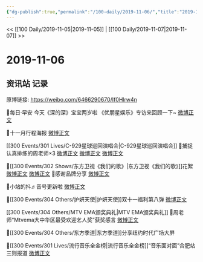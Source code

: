 ```yaml
---
{"dg-publish":true,"permalink":"/100-daily/2019-11-06/","title":"2019-11-06"}
---
```



<< [[100 Daily/2019-11-05\|2019-11-05]] | [[100 Daily/2019-11-07\|2019-11-07]] >>

# 2019-11-06

## 资讯站 记录

原博链接: https://weibo.com/6466290670/If0Hlrw4n

🎸每日·早安
今天《深的深》宝宝两岁啦
《优朋星娱乐》专访来回顾一下~
[微博正文](https://m.weibo.cn/6466290670/4435550096305602)

🎸十一月行程海报
[微博正文](https://m.weibo.cn/6466290670/4435561601223685)

[[300 Events/301 Lives/C-929星球巡回演唱会\|C-929星球巡回演唱会]]
🎸捕捉认真排练的周老师×3
[微博正文](https://m.weibo.cn/6466290670/4435746112479486)
[微博正文](https://m.weibo.cn/6466290670/4435751372560034)
[微博正文](https://m.weibo.cn/6466290670/4435760037809169)

🎸[[300 Events/302 Shows/东方卫视《我们的歌》\|东方卫视《我们的歌》]]花絮
[微博正文](https://m.weibo.cn/6466290670/4435576096658830)
[微博正文](https://m.weibo.cn/6466290670/4435676906928923)
🎸感谢品牌分享
[微博正文](https://m.weibo.cn/6466290670/4435686654366269)

🎸小站的抖♬音号更新啦
[微博正文](https://m.weibo.cn/6466290670/4435580852880494)

🎸[[300 Events/304 Others/护妍天使\|护妍天使]]双十一福利第八弹
[微博正文](https://m.weibo.cn/6466290670/4435609592052153)

[[300 Events/304 Others/MTV EMA颁奖典礼\|MTV EMA颁奖典礼]]
🎸周老师“Mtvema大中华区最受欢迎艺人奖”获奖感言
[微博正文](https://m.weibo.cn/6466290670/4435652126729675)

🎸[[300 Events/304 Others/东方季道\|东方季道]]分享纽约时代广场大屏
[](https://m.weibo.cn/6466290670/4435727079393281)

🎸[[300 Events/301 Lives/流行音乐全金榜\|流行音乐全金榜]]“音乐面对面”合肥站三则报道
[微博正文](https://m.weibo.cn/6466290670/4435748323209895)
